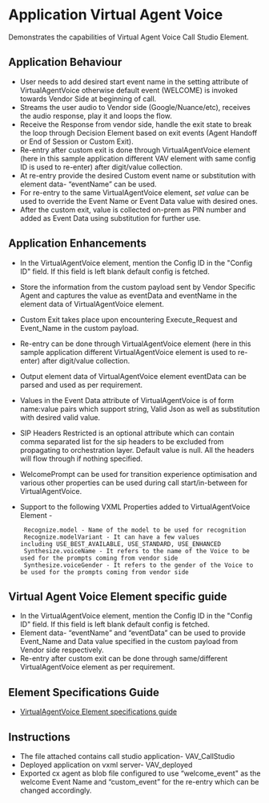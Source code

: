 
# Application Virtual Agent Voice
Demonstrates the capabilities of Virtual Agent Voice Call Studio Element.

## Application Behaviour
* User needs to add desired start event name in the setting attribute of VirtualAgentVoice otherwise default event (WELCOME) is invoked towards Vendor Side at beginning of call.
* Streams the user audio to Vendor side (Google/Nuance/etc), receives the audio response, play it and loops the flow.
* Receive the Response from vendor side, handle the exit state to break the loop through Decision Element based on exit events (Agent Handoff or End of Session or Custom Exit).
* Re-entry after custom exit is done through VirtualAgentVoice element (here in this sample application different VAV element with same config ID is used to re-enter) after digit/value collection.
* At re-entry provide the desired Custom event name or substitution with element data- “eventName” can be used.
* For re-entry to the same VirtualAgentVoice element, _set value_ can be used to override the Event Name or Event Data value with desired ones.
* After the custom exit, value is collected  on-prem as PIN number and added as Event Data using substitution for further use.


## Application Enhancements
* In the VirtualAgentVoice element, mention the Config ID in the "Config ID" field. If this field is left blank default config is fetched.
* Store the information from the custom payload sent by Vendor Specific Agent and captures the value as eventData and eventName in the element data of VirtualAgentVoice element.
* Custom Exit takes place upon encountering Execute_Request and Event_Name in the custom payload.
* Re-entry can be done through VirtualAgentVoice element (here in this sample application different VirtualAgentVoice element is used to re-enter) after digit/value collection.
* Output element data of VirtualAgentVoice element eventData can be parsed and used as per requirement.
* Values in the Event Data attribute of VirtualAgentVoice is of form name:value pairs which support string, Valid Json as well as substitution with desired valid value.
* SIP Headers Restricted is an optional attribute which can contain comma separated list for the sip headers  to be excluded from propagating to orchestration layer.                                                        Default value is null. All the headers will flow through if nothing specified.
* WelcomePrompt can be used for transition experience optimisation and various other properties can be used during call start/in-between for VirtualAgentVoice.
* Support to the following VXML Properties added to VirtualAgentVoice Element -

       Recognize.model - Name of the model to be used for recognition
       Recognize.modelVariant - It can have a few values including USE_BEST_AVAILABLE, USE_STANDARD, USE_ENHANCED
       Synthesize.voiceName - It refers to the name of the Voice to be used for the prompts coming from vendor side
       Synthesize.voiceGender - It refers to the gender of the Voice to be used for the prompts coming from vendor side

## Virtual Agent Voice Element specific guide
* In the VirtualAgentVoice element, mention the Config ID in the "Config ID" field. If this field is left blank default config is fetched.
* Element data- “eventName” and “eventData” can be used to provide Event_Name and Data value specified in the custom payload from Vendor side respectively.
* Re-entry after custom exit can be done through same/different VirtualAgentVoice element as per requirement.


##  Element Specifications Guide
* [VirtualAgentVoice Element specifications guide](https://www-author3.cisco.com/content/en/us/td/docs/voice_ip_comm/cust_contact/contact_center/customer_voice_portal/12-6-2/elementspecification/guide/ccvp_b_1262-element-specifications-guide/ccvp_m_1261-vav-element.html)


## Instructions
* The file attached contains call studio application- VAV_CallStudio
* Deployed application on vxml server- VAV_deployed
* Exported cx agent as blob file configured to use “welcome_event" as the welcome Event Name  and “custom_event” for the re-entry which can be changed accordingly.
